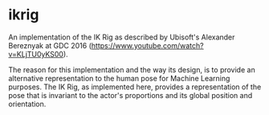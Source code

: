 # ikrig
An implementation of the IK Rig as described by Ubisoft's Alexander Bereznyak at GDC 2016 (https://www.youtube.com/watch?v=KLjTU0yKS00).

The reason for this implementation and the way its design, is to provide an alternative representation to the human pose for Machine Learning purposes. The IK Rig, as implemented here, provides a representation of the pose that is invariant to the actor's proportions and its global position and orientation.
